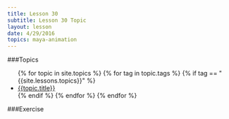 ```yaml
---
title: Lesson 30
subtitle: Lesson 30 Topic
layout: lesson
date: 4/29/2016
topics: maya-animation
---
```


###Topics
<ul>
 {% for topic in site.topics %}
   {% for tag in topic.tags %}
       {% if tag == "{{site.lessons.topics}}" %}
           <li><a href="{{ topic.permalink | prepend: site.baseurl }}">{{topic.title}}</a></li>
        {% endif %}
   {% endfor %}
 {% endfor %}
</ul>

###Exercise
